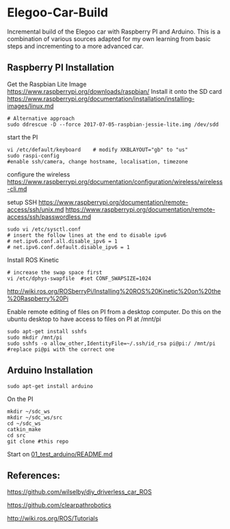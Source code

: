# Elegoo-Car-Build
Incremental build of the Elegoo car with Raspberry PI and Arduino. This is a combination of various sources adapted for my own learning from basic steps and incrementing to a more advanced car.

## Raspberry PI Installation
Get the Raspbian Lite Image
https://www.raspberrypi.org/downloads/raspbian/
Install it onto the SD card
https://www.raspberrypi.org/documentation/installation/installing-images/linux.md
```
# Alternative approach
sudo ddrescue -D --force 2017-07-05-raspbian-jessie-lite.img /dev/sdd
```


start the PI
```
vi /etc/default/keyboard	# modify XKBLAYOUT="gb" to "us"
sudo raspi-config 
#enable ssh/camera, change hostname, localisation, timezone
```
configure the wireless
https://www.raspberrypi.org/documentation/configuration/wireless/wireless-cli.md

setup SSH
https://www.raspberrypi.org/documentation/remote-access/ssh/unix.md
https://www.raspberrypi.org/documentation/remote-access/ssh/passwordless.md

```
sudo vi /etc/sysctl.conf
# insert the follow lines at the end to disable ipv6
# net.ipv6.conf.all.disable_ipv6 = 1
# net.ipv6.conf.default.disable_ipv6 = 1
```

Install ROS Kinetic
```
# increase the swap space first
vi /etc/dphys-swapfile  #set CONF_SWAPSIZE=1024
```
http://wiki.ros.org/ROSberryPi/Installing%20ROS%20Kinetic%20on%20the%20Raspberry%20Pi


Enable remote editing of files on PI from a desktop computer. Do this on the ubuntu desktop to have access to files on PI at /mnt/pi
```
sudo apt-get install sshfs
sudo mkdir /mnt/pi
sudo sshfs -o allow_other,IdentityFile=~/.ssh/id_rsa pi@pi:/ /mnt/pi  #replace pi@pi with the correct one
```

## Arduino Installation
```
sudo apt-get install arduino
```

On the PI
```
mkdir ~/sdc_ws
mkdir ~/sdc_ws/src
cd ~/sdc_ws
catkin_make
cd src
git clone #this repo
```

Start on [01_test_arduino/README.md](01_test_arduino/README.md)

## References:
https://github.com/wilselby/diy_driverless_car_ROS

https://github.com/clearpathrobotics

http://wiki.ros.org/ROS/Tutorials
